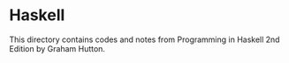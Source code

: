 # Haskell

This directory contains codes and notes from Programming in Haskell 2nd Edition by Graham Hutton.
